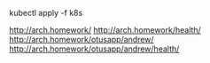 kubectl apply -f k8s

http://arch.homework/
http://arch.homework/health/
http://arch.homework/otusapp/andrew/
http://arch.homework/otusapp/andrew/health/